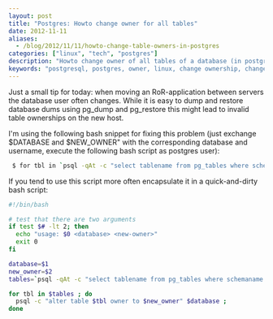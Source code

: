 ```yaml
---
layout: post
title: "Postgres: Howto change owner for all tables"
date: 2012-11-11
aliases:
  - /blog/2012/11/11/howto-change-table-owners-in-postgres
categories: ["linux", "tech", "postgres"]
description: "Howto change owner of all tables of a database (in postgresql)"
keywords: "postgresql, postgres, owner, linux, change ownership, change owner"
---
```

Just a small tip for today: when moving an RoR-application between servers the database user often changes. While it is easy to dump and restore database dums using pg\_dump and pg\_restore this might lead to invalid table ownerships on the new host.

I'm using the following bash snippet for fixing this problem <!--more-->(just exchange $DATABASE and $NEW_OWNER" with the corresponding database and username, execute the following bash script as postgres user):

~~~ bash 
 $ for tbl in `psql -qAt -c "select tablename from pg_tables where schemaname = 'public';" $DATABASE` ; do  psql -c "alter table $tbl owner to $NEW_OWNER" $DATABASE ; done
~~~

If you tend to use this script more often encapsulate it in a quick-and-dirty bash script:

~~~ bash 
#!/bin/bash

# test that there are two arguments
if test $# -lt 2; then
  echo "usage: $0 <database> <new-owner>"
  exit 0
fi

database=$1
new_owner=$2
tables=`psql -qAt -c "select tablename from pg_tables where schemaname = 'public';" $database`

for tbl in $tables ; do
  psql -c "alter table $tbl owner to $new_owner" $database ;
done
~~~
